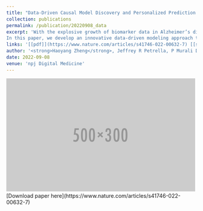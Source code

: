 ```yaml
---
title: "Data-Driven Causal Model Discovery and Personalized Prediction in Alzheimer's Disease"
collection: publications
permalink: /publication/20220908_data
excerpt: 'With the explosive growth of biomarker data in Alzheimer’s disease (AD) clinical trials, numerous mathematical models have been developed to characterize disease-relevant biomarker trajectories over time. While some of these models are purely empiric, others are causal, built upon various hypotheses of AD pathophysiology, a complex and incompletely understood area of research. One of the most challenging problems in computational causal modeling is using a purely data-driven approach to derive the model’s parameters and the mathematical model itself, without any prior hypothesis bias.
In this paper, we develop an innovative data-driven modeling approach to build and parameterize a causal model to characterize the trajectories of AD biomarkers. This approach integrates causal model learning, population parameterization, parameter sensitivity analysis, and personalized prediction. By applying this integrated approach to a large multicenter database of AD biomarkers, the Alzheimer’s Disease Neuroimaging Initiative, several causal models for different AD stages are revealed. In addition, personalized models for each subject are calibrated and provide accurate predictions of future cognitive status.'
links: '[[pdf]](https://www.nature.com/articles/s41746-022-00632-7) [[supplementary]](https://static-content.springer.com/esm/art%3A10.1038%2Fs41746-022-00632-7/MediaObjects/41746_2022_632_MOESM1_ESM.pdf)'
author: '<strong>Haoyang Zheng</strong>, Jeffrey R Petrella, P Murali Doraiswamy, Guang Lin, Wenrui Hao, Alzheimer’s Disease Neuroimaging Initiative'
date: 2022-09-08
venue: 'npj Digital Medicine'
---
```

<img src='/images/500x300.png'>
[Download paper here](https://www.nature.com/articles/s41746-022-00632-7)

